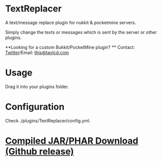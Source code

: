 # TextReplacer
A text/message replace plugin for nukkit & pocketmine servers.

Simply change the texts or messages which is sent by the server or other plugins.

**Looking for a custom Bukkit/PocketMine plugin? ** Contact: [Twitter](http://twitter.com/_Taylcd)/Email: this@taylcd.com

# Usage
Drag it into your plugins folder.

# Configuration
Check ./plugins/TextReplacer/config.yml.
 
# [Compiled JAR/PHAR Download (Github release)](https://github.com/Taylcd/TextReplacer/releases)
